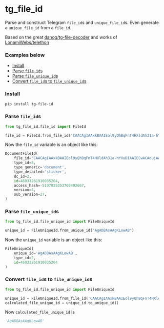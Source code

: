 # tg_file_id

Parse and construct Telegram `file_id`s and `unique_file_id`s.
Even generate a `unique_file_id` from a `file_id`.

Based on the great [danog/tg-file-decoder](https://github.com/danog/tg-file-decoder/tree/2fc11198ddbc4cc384fe32e576bc16e79dae9f35) and works of [LonamiWebs/telethon](https://github.com/LonamiWebs/Telethon/blob/c4cbead25b01663e73cc0cdcb35c26f1f053ae2d/telethon/utils.py)

### Examples below
- [Install](#install)
- [Parse `file_id`s](#parse-file-id-s)
- [Parse `file_unique_id`s](#parse-file-unique-id-s)
- [Convert `file_id`s to `file_unique_id`s](#convert-file-id-s-to-file-unique-id-s)

### Install
```bash
pip install tg-file-id
```

### Parse `file_id`s

```py
from tg_file_id.file_id import FileId

file_id = FileId.from_file_id('CAACAgIAAxkBAAIEol9yQhBqFnT4HXldAh31a-hYXuDIAAIECwACAoujAAFFn1sl9AABHbkbBA')
```

Now the `file_id` variable is an object like this: 
```py
DocumentFileId(
    file_id='CAACAgIAAxkBAAIEol9yQhBqFnT4HXldAh31a-hYXuDIAAIECwACAoujAAFFn1sl9AABHbkbBA',
    type_id=8,
    type_generic='document',
    type_detailed='sticker',
    dc_id=2,
    id=46033261910035204,
    access_hash=-5107925353769492667,
    version=4,
    sub_version=27,
)

```

### Parse `file_unique_id`s
```py
from tg_file_id.file_unique_id import FileUniqueId

unique_id = FileUniqueId.from_unique_id('AgADBAsAAgKLowAB')
```
Now the `unique_id` variable is an object like this:
```py
FileUniqueId(
    unique_id='AgADBAsAAgKLowAB',
    type_id=2,
    id=46033261910035204
)
```


### Convert `file_id`s to `file_unique_id`s
```py
from tg_file_id.file_unique_id import FileUniqueId

unique_id = FileUniqueId.from_file_id('CAACAgIAAxkBAAIEol9yQhBqFnT4HXldAh31a-hYXuDIAAIECwACAoujAAFFn1sl9AABHbkbBA')
calculated_file_unique_id = unique_id.to_unique_id()
```

Now `calculated_file_unique_id` is
```py
'AgADBAsAAgKLowAB'
```
